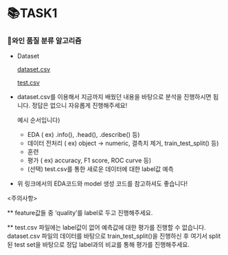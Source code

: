 # 📚TASK1

### 🍷와인 품질 분류 알고리즘

- Dataset
    
    [dataset.csv](https://s3-us-west-2.amazonaws.com/secure.notion-static.com/aee9482a-1442-4428-9b2f-f5b5ab54b15b/dataset.csv)
    
    [test.csv](https://s3-us-west-2.amazonaws.com/secure.notion-static.com/06e77728-41bb-4c24-be87-2d3acce31a61/test.csv)

- dataset.csv를 이용해서 지금까지 배웠던 내용을 바탕으로 분석을 진행하시면 됩니다. 정답은 없으니 자유롭게 진행해주세요!
    
    예시 순서입니다)
    
    - EDA ( ex) .info(), .head(), .describe() 등)
    - 데이터 전처리 ( ex) object → numeric, 결측치 제거, train_test_split() 등)
    - 훈련
    - 평가 ( ex) accuracy, F1 score,  ROC curve 등)
    - (선택) test.csv를 통한 새로운 데이터에 대한 label값 예측
- 위 링크에서의 EDA코드와 model 생성 코드를 참고하셔도 좋습니다!

<주의사항>

** feature값들 중 ‘quality’를 label로 두고 진행해주세요.

** test.csv 파일에는 label값이 없어 예측값에 대한 평가를 진행할 수 없습니다. dataset.csv 파일의 데이터를 바탕으로 train_test_split()을 진행하신 후 여기서 split된 test set을 바탕으로 정답 label과의 비교를 통해 평가를 진행해주세요.
